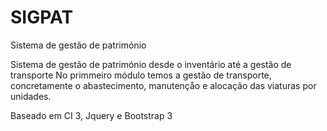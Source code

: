 # SIGPAT
Sistema de gestão de património

Sistema de gestão de património desde o inventário até a gestão de transporte
No primmeiro módulo temos a gestão de transporte, concretamente o abastecimento, manutençåo e alocação das viaturas por unidades.

Baseado em CI 3, Jquery e Bootstrap 3
